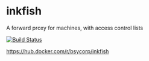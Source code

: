 # inkfish
A forward proxy for machines, with access control lists

[![Build Status](https://travis-ci.org/bsycorp/inkfish.svg?branch=master)](https://travis-ci.org/bsycorp/inkfish)

https://hub.docker.com/r/bsycorp/inkfish